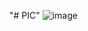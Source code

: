 "# PIC" 
![image](https://github.com/chenlion520/PIC/assets/84856043/cdaff874-2acd-427f-8913-ce1130314dfb)
